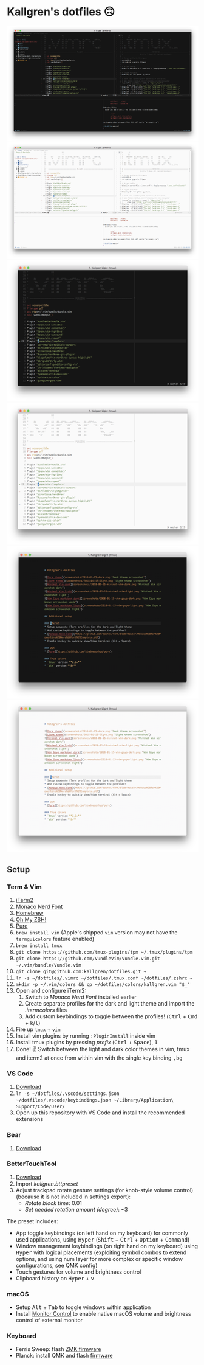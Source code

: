 # Kallgren's dotfiles 🙃

![Dark theme](screenshots/2018-01-15-dark.png "Dark theme screenshot")
![Light theme](screenshots/2018-01-15-light.png "Light theme screenshot")
![Minimal Vim dark](screenshots/2018-01-15-minimal-vim-dark.png "Minimal Vim screenshot dark")
![Minimal Vim light](screenshots/2018-01-15-minimal-vim-light.png "Minimal Vim screenshot light")
![Vim Goyo markdown dark](screenshots/2018-01-15-vim-goyo-dark.png "Vim Goyo markdown screenshot dark")
![Vim Goyo markdown light](screenshots/2018-01-15-vim-goyo-light.png "Vim Goyo markdown screenshot light")

## Setup

### Term & Vim

1. [iTerm2](https://www.iterm2.com/)
2. [Monaco Nerd Font](https://github.com/taohex/font/blob/master/Monaco%20for%20Powerline%20Nerd%20Font%20Complete.otf)
3. [Homebrew](https://brew.sh/)
4. [Oh My ZSH!](https://ohmyz.sh/)
5. [Pure](https://github.com/sindresorhus/pure)
6. `brew install vim` (Apple's shipped `vim` version may not have the `termguicolors` feature enabled)
7. `brew install tmux`
8. `git clone https://github.com/tmux-plugins/tpm ~/.tmux/plugins/tpm`
9. `git clone https://github.com/VundleVim/Vundle.vim.git ~/.vim/bundle/Vundle.vim`
10. `git clone git@github.com:kallgren/dotfiles.git ~`
11. `ln -s ~/dotfiles/.vimrc ~/dotfiles/.tmux.conf ~/dotfiles/.zshrc ~`
12. `mkdir -p ~/.vim/colors && cp ~/dotfiles/colors/kallgren.vim "$_"`
13. Open and configure iTerm2:
    1. Switch to _Monaco Nerd Font_ installed earlier
    2. Create separate profiles for the dark and light theme and import the _.itermcolors_ files
    3. Add custom keybindings to toggle between the profiles! (<kbd>Ctrl</kbd> + <kbd>Cmd</kbd> + <kbd>k</kbd>/<kbd>l</kbd>)
14. Fire up `tmux` + `vim`
15. Install vim plugins by running `:PluginInstall` inside vim
16. Install tmux plugins by pressing _prefix_ (<kbd>Ctrl</kbd> + <kbd>Space</kbd>), <kbd>I</kbd>
17. Done! ✌️ Switch between the light and dark color themes in vim, tmux and iterm2 at once from within vim with the single key binding <kbd>,</kbd><kbd>b</kbd><kbd>g</kbd>

### VS Code

1. [Download](https://code.visualstudio.com/)
2. `ln -s ~/dotfiles/.vscode/settings.json ~/dotfiles/.vscode/keybindings.json ~/Library/Application\ Support/Code/User/`
3. Open up this repository with VS Code and install the recommended extensions

### Bear

1. [Download](https://bear.app/)

### BetterTouchTool

1. [Download](https://folivora.ai/)
2. Import _kallgren.bttpreset_
3. Adjust trackpad rotate gesture settings (for knob-style volume control) (because it is not included in settings export): 
    - _Rotate block time_: 0.01
    - _Set needed rotation amount (degree)_: ~3

The preset includes:
- App toggle keybindings (on left hand on my keyboard) for commonly used applications, using <kbd>Hyper</kbd> (<kbd>Shift</kbd> + <kbd>Ctrl</kbd> + <kbd>Option</kbd> + <kbd>Command</kbd>)
- Window management keybindings (on right hand on my keyboard) using <kbd>Hyper</kbd> with logical placements (exploiting symbol combos to extend options, and using num layer for more complex or specific window configurations, see QMK config)
- Touch gestures for volume and brightness control
- Clipboard history on <kbd>Hyper</kbd> + <kbd>v</kbd>

### macOS

- Setup <kbd>Alt</kbd> + <kbd>Tab</kbd> to toggle windows within application
- Install [Monitor Control](https://github.com/MonitorControl/MonitorControl) to enable native macOS volume and brightness control of external monitor

### Keyboard

- Ferris Sweep: flash [ZMK firmware](https://github.com/kallgren/zmk-config)
- Planck: install QMK and flash [firmware](https://github.com/kallgren/qmk_firmware/tree/master/keyboards/planck/keymaps/kallgren)